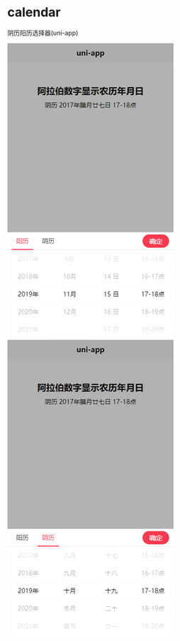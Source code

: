 # calendar
阴历阳历选择器(uni-app)

![img](https://github.com/eleven-123/calendar/blob/master/preview/preview-img1.png)
![img](https://github.com/eleven-123/calendar/blob/master/preview/preview-img2.png)
